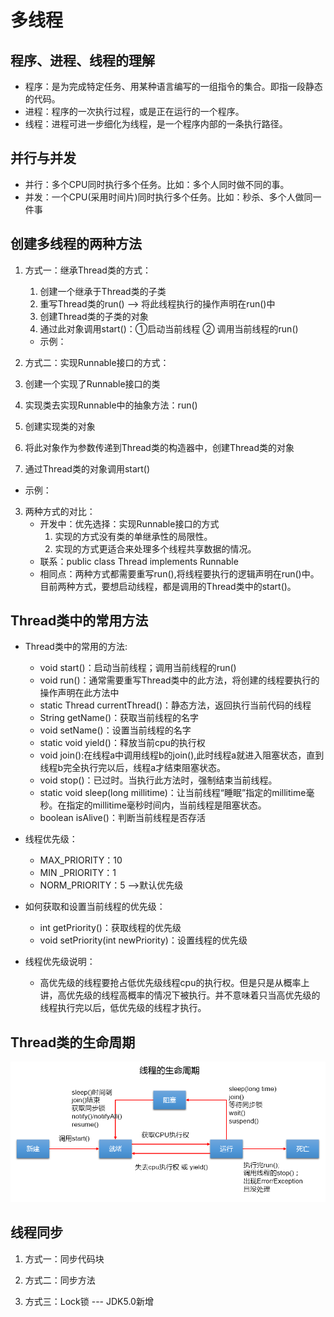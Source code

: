 # 多线程

## 程序、进程、线程的理解

* 程序：是为完成特定任务、用某种语言编写的一组指令的集合。即指一段静态的代码。
* 进程：程序的一次执行过程，或是正在运行的一个程序。
* 线程：进程可进一步细化为线程，是一个程序内部的一条执行路径。

## 并行与并发

* 并行：多个CPU同时执行多个任务。比如：多个人同时做不同的事。
* 并发：一个CPU(采用时间片)同时执行多个任务。比如：秒杀、多个人做同一件事

## 创建多线程的两种方法

1. 方式一：继承Thread类的方式：
   1. 创建一个继承于Thread类的子类
   2. 重写Thread类的run() --> 将此线程执行的操作声明在run()中
   3. 创建Thread类的子类的对象
   4. 通过此对象调用start()：①启动当前线程 ② 调用当前线程的run()

   * 示例：

2.  方式二：实现Runnable接口的方式：
   1. 创建一个实现了Runnable接口的类
   2. 实现类去实现Runnable中的抽象方法：run()
   3. 创建实现类的对象
   4. 将此对象作为参数传递到Thread类的构造器中，创建Thread类的对象
   5. 通过Thread类的对象调用start()

   * 示例：

3. 两种方式的对比：
   * 开发中：优先选择：实现Runnable接口的方式
        1. 实现的方式没有类的单继承性的局限性。
        2. 实现的方式更适合来处理多个线程共享数据的情况。
   * 联系：public class Thread implements Runnable
   * 相同点：两种方式都需要重写run(),将线程要执行的逻辑声明在run()中。目前两种方式，要想启动线程，都是调用的Thread类中的start()。

## Thread类中的常用方法

* Thread类中的常用的方法:
  * void start()：启动当前线程；调用当前线程的run()
  * void run()：通常需要重写Thread类中的此方法，将创建的线程要执行的操作声明在此方法中
  * static Thread currentThread()：静态方法，返回执行当前代码的线程
  * String getName()：获取当前线程的名字
  * void setName()：设置当前线程的名字
  * static void yield()：释放当前cpu的执行权
  * void join():在线程a中调用线程b的join(),此时线程a就进入阻塞状态，直到线程b完全执行完以后，线程a才结束阻塞状态。
  * void stop()：已过时。当执行此方法时，强制结束当前线程。
  * static void sleep(long millitime)：让当前线程“睡眠”指定的millitime毫秒。在指定的millitime毫秒时间内，当前线程是阻塞状态。
  * boolean isAlive()：判断当前线程是否存活

* 线程优先级：
  * MAX_PRIORITY：10
  * MIN _PRIORITY：1
  * NORM_PRIORITY：5  -->默认优先级
* 如何获取和设置当前线程的优先级：
  *   int getPriority()：获取线程的优先级
  *   void setPriority(int newPriority)：设置线程的优先级
* 线程优先级说明：
  * 高优先级的线程要抢占低优先级线程cpu的执行权。但是只是从概率上讲，高优先级的线程高概率的情况下被执行。并不意味着只当高优先级的线程执行完以后，低优先级的线程才执行。

## Thread类的生命周期

<img src="../资料/Thread生命周期.bmp"/>

## 线程同步

1. 方式一：同步代码块





2. 方式二：同步方法





3. 方式三：Lock锁  --- JDK5.0新增

































